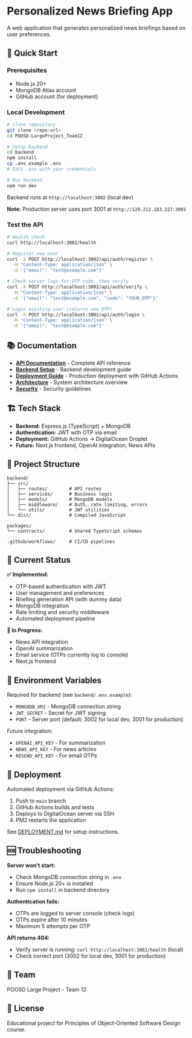 # Personalized News Briefing App

A web application that generates personalized news briefings based on user preferences.

## 🚀 Quick Start

### Prerequisites

- Node.js 20+
- MongoDB Atlas account
- GitHub account (for deployment)

### Local Development

```bash
# Clone repository
git clone <repo-url>
cd POOSD-LargeProject_Team12

# Setup backend
cd backend
npm install
cp .env.example .env
# Edit .env with your credentials

# Run backend
npm run dev
```

Backend runs at `http://localhost:3002` (local dev)

**Note:** Production server uses port 3001 at `http://129.212.183.227:3001`

### Test the API

```bash
# Health check
curl http://localhost:3002/health

# Register new user
curl -X POST http://localhost:3002/api/auth/register \
  -H "Content-Type: application/json" \
  -d '{"email": "test@example.com"}'

# Check server logs for OTP code, then verify
curl -X POST http://localhost:3002/api/auth/verify \
  -H "Content-Type: application/json" \
  -d '{"email": "test@example.com", "code": "YOUR_OTP"}'

# Login existing user (returns new OTP)
curl -X POST http://localhost:3002/api/auth/login \
  -H "Content-Type: application/json" \
  -d '{"email": "test@example.com"}'
```

## 📚 Documentation

- **[API Documentation](backend/API_DOCUMENTATION.md)** - Complete API reference
- **[Backend Setup](backend/README.md)** - Backend development guide
- **[Deployment Guide](DEPLOYMENT.md)** - Production deployment with GitHub Actions
- **[Architecture](docs/Architecture.md)** - System architecture overview
- **[Security](SECURITY.md)** - Security guidelines

## 🏗️ Tech Stack

- **Backend:** Express.js (TypeScript) + MongoDB
- **Authentication:** JWT with OTP via email
- **Deployment:** GitHub Actions → DigitalOcean Droplet
- **Future:** Next.js frontend, OpenAI integration, News APIs

## 📁 Project Structure

```
backend/
├── src/
│   ├── routes/        # API routes
│   ├── services/      # Business logic
│   ├── models/        # MongoDB models
│   ├── middleware/    # Auth, rate limiting, errors
│   └── utils/         # JWT utilities
└── dist/              # Compiled JavaScript

packages/
└── contracts/         # Shared TypeScript schemas

.github/workflows/     # CI/CD pipelines
```

## 🔧 Current Status

**✅ Implemented:**

- OTP-based authentication with JWT
- User management and preferences
- Briefing generation API (with dummy data)
- MongoDB integration
- Rate limiting and security middleware
- Automated deployment pipeline

**🚧 In Progress:**

- News API integration
- OpenAI summarization
- Email service (OTPs currently log to console)
- Next.js frontend

## 📝 Environment Variables

Required for backend (see `backend/.env.example`):

- `MONGODB_URI` - MongoDB connection string
- `JWT_SECRET` - Secret for JWT signing
- `PORT` - Server port (default: 3002 for local dev, 3001 for production)

Future integration:

- `OPENAI_API_KEY` - For summarization
- `NEWS_API_KEY` - For news articles
- `RESEND_API_KEY` - For email OTPs

## 🚀 Deployment

Automated deployment via GitHub Actions:

1. Push to `main` branch
2. GitHub Actions builds and tests
3. Deploys to DigitalOcean server via SSH
4. PM2 restarts the application

See [DEPLOYMENT.md](DEPLOYMENT.md) for setup instructions.

## 🆘 Troubleshooting

**Server won't start:**

- Check MongoDB connection string in `.env`
- Ensure Node.js 20+ is installed
- Run `npm install` in backend directory

**Authentication fails:**

- OTPs are logged to server console (check logs)
- OTPs expire after 10 minutes
- Maximum 5 attempts per OTP

**API returns 404:**

- Verify server is running: `curl http://localhost:3002/health` (local)
- Check correct port (3002 for local dev, 3001 for production)

## 👥 Team

POOSD Large Project - Team 12

## 📄 License

Educational project for Principles of Object-Oriented Software Design course.

